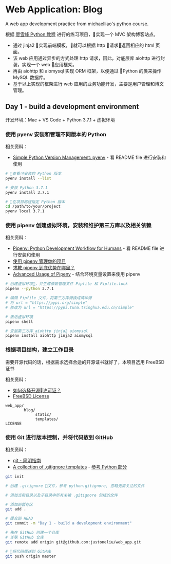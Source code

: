 # Web Application: Blog

A web app development practice from michaelliao's python course.

根据 [廖雪峰 Python 教程](https://www.liaoxuefeng.com/wiki/0014316089557264a6b348958f449949df42a6d3a2e542c000/001432170876125c96f6cc10717484baea0c6da9bee2be4000) 进行的练习项目，实现一个 MVC 架构博客站点。

* 通过 jinja2 实现前端模板，就可以根据 http 请求返回相应的 html 页面。
* 该 web 应用通过异步的方式处理 http 请求，因此，对底层库 aiohttp 进行封装，实现一个 web 应用框架。
* 再由 aiohttp 和 aiomysql 实现 ORM 框架，以便通过 Python 的类来操作 MySQL 数据库。
* 基于以上实现的框架进行 web 应用的业务功能开发，主要是用户管理和博文管理。

## Day 1 - build a development environment

开发环境：Mac + VS Code + Python 3.7.1 + 虚拟环境

### 使用 pyenv 安装和管理不同版本的 Python

相关资料：

* [Simple Python Version Management: pyenv](https://github.com/pyenv/pyenv) - 看 README file 进行安装和使用

```bash
# 查看可安装的 Python 版本
pyenv install --list

# 安装 Python 3.7.1
pyenv install 3.7.1

# 在项目路径指定 Python 版本
cd /path/to/your/project
pyenv local 3.7.1
```

### 使用 pipenv 创建虚拟环境，安装和维护第三方库以及相关依赖

相关资料：

* [Pipenv: Python Development Workflow for Humans](https://github.com/pypa/pipenv) - 看 README file 进行安装和使用
* [使用 pipenv 管理你的项目](https://zhuanlan.zhihu.com/p/32913361)
* [求教 pipenv 到底优势在哪里？](https://www.v2ex.com/t/432899)
* [Advanced Usage of Pipenv](https://pipenv.readthedocs.io/en/latest/advanced/#configuration-with-environment-variables) - 结合环境变量设置来使用 pipenv

```bash
# 创建虚拟环境，并生成依赖管理文件 Pipfile 和 Pipfile.lock
pipenv --python 3.7.1

# 编辑 Pipfile 文件，将第三方库源换成清华源
# 将 url = "https://pypi.org/simple"
# 修改为 url = "https://pypi.tuna.tsinghua.edu.cn/simple"

# 激活虚拟环境
pipenv shell

# 安装第三方库 aiohttp jinja2 aiomysql
pipenv install aiohttp jinja2 aiomysql
```

### 根据项目结构，建立工作目录

需要开源代码的话，根据需求选择合适的开源证书就好了，本项目选用 FreeBSD 证书

相关资料：

* [如何选择开源许可证？](http://www.ruanyifeng.com/blog/2011/05/how_to_choose_free_software_licenses.html)
* [FreeBSD License](https://en.wikipedia.org/wiki/BSD_licenses)

```text
web_app/
        blog/
             static/
             templates/
LICENSE
```

### 使用 Git 进行版本控制，并将代码放到 GitHub

相关资料：

* [git - 简明指南](http://rogerdudler.github.io/git-guide/index.zh.html)
* [A collection of .gitignore templates](https://github.com/github/gitignore) - [参考 Python 部分](https://github.com/github/gitignore/blob/master/Python.gitignore)

```bash
git init

# 创建 .gitignore 文件，参考 python.gitignore, 忽略无需关注的文件

# 添加当前目录以及子目录中所有未被 .gitignore 包括的文件

# 添加到暂存区
git add .

# 提交到 HEAD
git commit -m "Day 1 - build a development environment"

# 先在 GitHub 创建一个仓库
# 关联 GitHub 仓库
git remote add origin git@github.com:justoneliu/web_app.git

# 将代码推送到 GitHub
git push origin master
```

